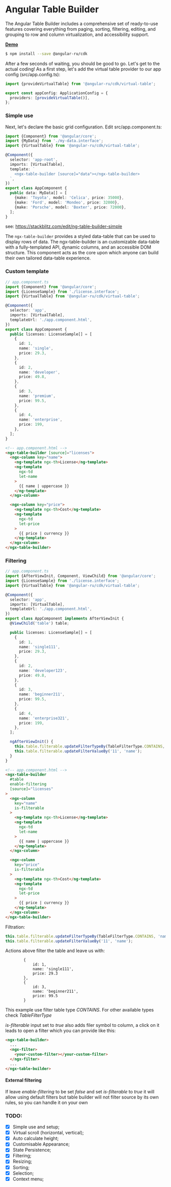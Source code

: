 # Angular Table Builder

The Angular Table Builder includes a comprehensive set of ready-to-use features covering everything from paging,
sorting, filtering, editing, and grouping to row and column virtualization, and accessibility support.

[**Demo**](https://angular-ru.github.io/angular-ru-ng-table-builder-example-app)

```bash
$ npm install --save @angular-ru/cdk
```

After a few seconds of waiting, you should be good to go. Let's get to the actual coding! As a first step, let's add the
virtual table provider to our app config (src/app.config.ts):

```typescript
import {provideVirtualTable} from '@angular-ru/cdk/virtual-table';

export const appConfig: ApplicationConfig = {
  providers: [provideVirtualTable()],
};
```

### Simple use

Next, let's declare the basic grid configuration. Edit src/app.component.ts:

```typescript
import {Component} from '@angular/core';
import {MyData} from './my-data.interface';
import {VirtualTable} from '@angular-ru/cdk/virtual-table';

@Component({
  selector: 'app-root',
  imports: [VirtualTable],
  template: `
    <ngx-table-builder [source]="data"></ngx-table-builder>
  `,
})
export class AppComponent {
  public data: MyData[] = [
    {make: 'Toyota', model: 'Celica', price: 35000},
    {make: 'Ford', model: 'Mondeo', price: 32000},
    {make: 'Porsche', model: 'Boxter', price: 72000},
  ];
}
```

see: https://stackblitz.com/edit/ng-table-builder-simple

The `ngx-table-builder` provides a styled data-table that can be used to display rows of data. The ngx-table-builder is
an customizable data-table with a fully-templated API, dynamic columns, and an accessible DOM structure. This component
acts as the core upon which anyone can build their own tailored data-table experience.

### Custom template

```typescript
// app.component.ts
import {Component} from '@angular/core';
import {LicenseSample} from './license.interface';
import {VirtualTable} from '@angular-ru/cdk/virtual-table';

@Component({
  selector: 'app',
  imports: [VirtualTable],
  templateUrl: './app.component.html',
})
export class AppComponent {
  public licenses: LicenseSample[] = [
    {
      id: 1,
      name: 'single',
      price: 29.3,
    },
    {
      id: 2,
      name: 'developer',
      price: 49.8,
    },
    {
      id: 3,
      name: 'premium',
      price: 99.5,
    },
    {
      id: 4,
      name: 'enterprise',
      price: 199,
    },
  ];
}
```

```html
<!-- app.component.html -->
<ngx-table-builder [source]="licenses">
  <ngx-column key="name">
    <ng-template ngx-th>License</ng-template>
    <ng-template
      ngx-td
      let-name
    >
      {{ name | uppercase }}
    </ng-template>
  </ngx-column>

  <ngx-column key="price">
    <ng-template ngx-th>Cost</ng-template>
    <ng-template
      ngx-td
      let-price
    >
      {{ price | currency }}
    </ng-template>
  </ngx-column>
</ngx-table-builder>
```

### Filtering

```typescript
// app.component.ts
import {AfterViewInit, Component, ViewChild} from '@angular/core';
import {LicenseSample} from './license.interface';
import {VirtualTable} from '@angular-ru/cdk/virtual-table';

@Component({
  selector: 'app',
  imports: [VirtualTable],
  templateUrl: './app.component.html',
})
export class AppComponent implements AfterViewInit {
  @ViewChild('table') table;

  public licenses: LicenseSample[] = [
    {
      id: 1,
      name: 'single111',
      price: 29.3,
    },
    {
      id: 2,
      name: 'developer123',
      price: 49.8,
    },
    {
      id: 3,
      name: 'beginner211',
      price: 99.5,
    },
    {
      id: 4,
      name: 'enterprise321',
      price: 199,
    },
  ];

  ngAfterViewInit() {
    this.table.filterable.updateFilterTypeBy(TableFilterType.CONTAINS, 'er');
    this.table.filterable.updateFilterValueBy('11', 'name');
  }
}
```

```html
<!-- app.component.html -->
<ngx-table-builder
  #table
  enable-filtering
  [source]="licenses"
>
  <ngx-column
    key="name"
    is-filterable
  >
    <ng-template ngx-th>License</ng-template>
    <ng-template
      ngx-td
      let-name
    >
      {{ name | uppercase }}
    </ng-template>
  </ngx-column>

  <ngx-column
    key="price"
    is-filterable
  >
    <ng-template ngx-th>Cost</ng-template>
    <ng-template
      ngx-td
      let-price
    >
      {{ price | currency }}
    </ng-template>
  </ngx-column>
</ngx-table-builder>
```

Filtration:

```typescript
this.table.filterable.updateFilterTypeBy(TableFilterType.CONTAINS, 'name');
this.table.filterable.updateFilterValueBy('11', 'name');
```

Actions above filter the table and leave us with:

```
        {
            id: 1,
            name: 'single111',
            price: 29.3
        },
        {
            id: 3,
            name: 'beginner211',
            price: 99.5
        }
```

This example use filter table type _CONTAINS_. For other available types check _TableFilterType_

_is-filterable_ input set to _true_ also adds filer symbol to column, a click on it leads to open a filter which you can
provide like this:

```html
<ngx-table-builder>
  ...
  <ngx-filter>
    <your-custom-filter></your-custom-filter>
  </ngx-filter>
  ...
</ngx-table-builder>
```

#### External filtering

If leave _enable-filtering_ to be set _false_ and set _is-filterable_ to _true_ it will allow using default filters but
table builder will not filter source by its own rules, so you can handle it on your own

### TODO:

- [x] Simple use and setup;
- [x] Virtual scroll (horizontal, vertical);
- [x] Auto calculate height;
- [x] Customisable Appearance;
- [x] State Persistence;
- [x] Filtering;
- [x] Resizing;
- [x] Sorting;
- [x] Selection;
- [x] Context menu;
